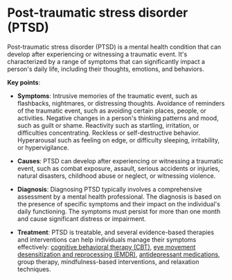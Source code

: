 [//]: # (
source: gpt-3 + jph editing
abbr: PTSD
tags: diagnoses
)

# Post-traumatic stress disorder (PTSD)

Post-traumatic stress disorder (PTSD) is a mental health condition that can develop after experiencing or witnessing a traumatic event. It's characterized by a range of symptoms that can significantly impact a person's daily life, including their thoughts, emotions, and behaviors.

**Key points**:

* **Symptoms**: Intrusive memories of the traumatic event, such as flashbacks, nightmares, or distressing thoughts. Avoidance of reminders of the traumatic event, such as avoiding certain places, people, or activities. Negative changes in a person's thinking patterns and mood, such as  guilt or shame. Reactivity such as startling, irritation, or difficulties concentrating. Reckless or self-destructive behavior. Hyperarousal such as feeling on edge, or difficulty sleeping, irritability, or hypervigilance.

* **Causes**: PTSD can develop after experiencing or witnessing a traumatic event, such as combat exposure, assault, serious accidents or injuries, natural disasters, childhood abuse or neglect, or witnessing violence.
 
* **Diagnosis**: Diagnosing PTSD typically involves a comprehensive assessment by a mental health professional. The diagnosis is based on the presence of specific symptoms and their impact on the individual's daily functioning. The symptoms must persist for more than one month and cause significant distress or impairment.

* **Treatment**: PTSD is treatable, and several evidence-based therapies and interventions can help individuals manage their symptoms effectively: [cognitive behavioral therapy (CBT)](../cognitive-behavioral-therapy/), [eye movement desensitization and reprocessing (EMDR)](../eye-movement-desensitization-and-reprocessing/), [antidepressant medications](../antidepressant-medications/), group therapy, mindfulness-based interventions, and relaxation techniques.
